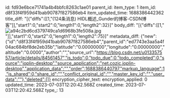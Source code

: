 id: fd93e6bce71741a4b4bbfc8263c1ae01
parent_id: 
item_type: 1
item_id: d8f33f4f959d41bab90787f827586eb4
item_updated_time: 1688386442362
title_diff: "[{\"diffs\":[[1,\"(124条消息) HIDL概述_Gunder的博客-CSDN博客\"]],\"start1\":0,\"start2\":0,\"length1\":0,\"length2\":32}]"
body_diff: "[{\"diffs\":[[1,\"![a94c2bd6cd379749ca1d6968b3fe508a.jpg](:/b91f2d57194c484b87569e0dec873b80)\"]],\"start1\":0,\"start2\":0,\"length1\":0,\"length2\":75}]"
metadata_diff: {"new":{"id":"d8f33f4f959d41bab90787f827586eb4","parent_id":"ed7743e3aa5a4f04ac684bf8de2eb35b","latitude":"0.00000000","longitude":"0.00000000","altitude":"0.0000","author":"","source_url":"https://blog.csdn.net/u013357557/article/details/84561457","is_todo":0,"todo_due":0,"todo_completed":0,"source":"joplin-desktop","source_application":"net.cozic.joplin-desktop","application_data":"","order":1688386440797,"markup_language":1,"is_shared":0,"share_id":"","conflict_original_id":"","master_key_id":"","user_data":""},"deleted":[]}
encryption_cipher_text: 
encryption_applied: 0
updated_time: 2023-07-03T12:20:42.568Z
created_time: 2023-07-03T12:20:42.568Z
type_: 13